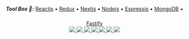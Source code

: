 <div align="center" style="align: center;">
<h5 style="display: inline-block;">Tool Box 🧰: </h5>
  <a href="https://reactjs.org/docs/getting-started.html">Reactjs</a>
▪️ <a href="https://redux.js.org/introduction/getting-started">Redux</a>
▪️ <a href="https://nextjs.org/">Nextjs</a>
▪️ <a href="https://nodejs.org/en/about/">Nodejs</a>
▪️ <a href="https://expressjs.com/">Expressjs</a>
▪️ <a href="https://www.mongodb.com/">MongoDB</a>
▪️ <a href="https://www.fastify.io/">Fastify</a>
</div>

<div align="center" style="align: center;">
  <a href="https://reactjs.org/docs/getting-started.html">
    <img src="https://img.shields.io/badge/react-%2320232a.svg?style=for-the-badge&logo=react&logoColor=%2361DAFB" />
  </a>
  <a href="https://redux.js.org/introduction/getting-started">
    <img src="https://img.shields.io/badge/redux-%23593d88.svg?style=for-the-badge&logo=redux&logoColor=white" />
  </a>
  <a href="https://nextjs.org/">
    <img src="https://img.shields.io/badge/Next-black?style=for-the-badge&logo=next.js&logoColor=white" />
  </a>
  <a href="https://nodejs.org/en/about/">
    <img src="https://img.shields.io/badge/node.js-6DA55F?style=for-the-badge&logo=node.js&logoColor=white" />
  </a>
  <a href="https://expressjs.com/">
    <img src="https://img.shields.io/badge/express.js-%23404d59.svg?style=for-the-badge&logo=express&logoColor=%2361DAFB" />
  </a>
  <a href="https://www.mongodb.com/">
    <img src="https://img.shields.io/badge/MongoDB-%234ea94b.svg?style=for-the-badge&logo=mongodb&logoColor=white" />
  </a>
  <a href="https://www.fastify.io/">
    <img src="https://img.shields.io/badge/fastify-%23000000.svg?style=for-the-badge&logo=fastify&logoColor=white" />
  </a>
</div>